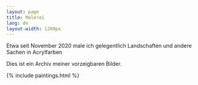 ```yaml
---
layout: page
title: Malerei
lang: de
layout-width: 1200px
---
```


Etwa seit November 2020 male ich gelegentlich Landschaften und andere Sachen in Acrylfarben

Dies ist ein Archiv meiner vorzeigbaren Bilder.

{% include paintings.html %}
